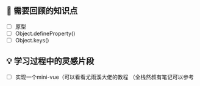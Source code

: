 ## 📖 需要回顾的知识点
- [ ] 原型
- [ ] Object.defineProperty()
- [ ] Object.keys()

## 💡 学习过程中的灵感片段
- [ ] 实现一个mini-vue（可以看看尤雨溪大佬的教程 （全栈然叔有笔记可以参考
